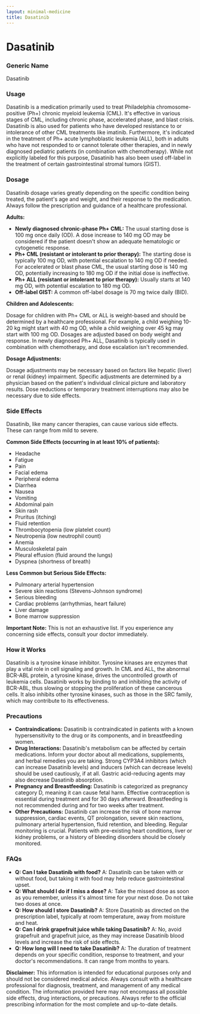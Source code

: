 ```yaml
---
layout: minimal-medicine
title: Dasatinib
---
```


# Dasatinib
### Generic Name
Dasatinib

### Usage

Dasatinib is a medication primarily used to treat Philadelphia chromosome-positive (Ph+) chronic myeloid leukemia (CML).  It's effective in various stages of CML, including chronic phase, accelerated phase, and blast crisis.  Dasatinib is also used for patients who have developed resistance to or intolerance of other CML treatments like imatinib.  Furthermore, it's indicated in the treatment of Ph+ acute lymphoblastic leukemia (ALL), both in adults who have not responded to or cannot tolerate other therapies, and in newly diagnosed pediatric patients (in combination with chemotherapy).  While not explicitly labeled for this purpose, Dasatinib has also been used off-label in the treatment of certain gastrointestinal stromal tumors (GIST).

### Dosage

Dasatinib dosage varies greatly depending on the specific condition being treated, the patient's age and weight, and their response to the medication.  Always follow the prescription and guidance of a healthcare professional.

**Adults:**

* **Newly diagnosed chronic-phase Ph+ CML:**  The usual starting dose is 100 mg once daily (OD).  A dose increase to 140 mg OD may be considered if the patient doesn't show an adequate hematologic or cytogenetic response.
* **Ph+ CML (resistant or intolerant to prior therapy):** The starting dose is typically 100 mg OD, with potential escalation to 140 mg OD if needed.  For accelerated or blast phase CML, the usual starting dose is 140 mg OD, potentially increasing to 180 mg OD if the initial dose is ineffective.
* **Ph+ ALL (resistant or intolerant to prior therapy):**  Usually starts at 140 mg OD, with potential escalation to 180 mg OD.
* **Off-label GIST:** A common off-label dosage is 70 mg twice daily (BID).


**Children and Adolescents:**

Dosage for children with Ph+ CML or ALL is weight-based and should be determined by a healthcare professional.  For example, a child weighing 10-20 kg might start with 40 mg OD, while a child weighing over 45 kg may start with 100 mg OD.  Dosages are adjusted based on body weight and response.  In newly diagnosed Ph+ ALL, Dasatinib is typically used in combination with chemotherapy, and dose escalation isn't recommended.


**Dosage Adjustments:**

Dosage adjustments may be necessary based on factors like hepatic (liver) or renal (kidney) impairment.  Specific adjustments are determined by a physician based on the patient's individual clinical picture and laboratory results.  Dose reductions or temporary treatment interruptions may also be necessary due to side effects.


### Side Effects

Dasatinib, like many cancer therapies, can cause various side effects.  These can range from mild to severe.

**Common Side Effects (occurring in at least 10% of patients):**

* Headache
* Fatigue
* Pain
* Facial edema
* Peripheral edema
* Diarrhea
* Nausea
* Vomiting
* Abdominal pain
* Skin rash
* Pruritus (itching)
* Fluid retention
* Thrombocytopenia (low platelet count)
* Neutropenia (low neutrophil count)
* Anemia
* Musculoskeletal pain
* Pleural effusion (fluid around the lungs)
* Dyspnea (shortness of breath)


**Less Common but Serious Side Effects:**

* Pulmonary arterial hypertension
* Severe skin reactions (Stevens-Johnson syndrome)
* Serious bleeding
* Cardiac problems (arrhythmias, heart failure)
* Liver damage
* Bone marrow suppression


**Important Note:**  This is not an exhaustive list.  If you experience any concerning side effects, consult your doctor immediately.


### How it Works

Dasatinib is a tyrosine kinase inhibitor.  Tyrosine kinases are enzymes that play a vital role in cell signaling and growth.  In CML and ALL, the abnormal BCR-ABL protein, a tyrosine kinase, drives the uncontrolled growth of leukemia cells. Dasatinib works by binding to and inhibiting the activity of BCR-ABL, thus slowing or stopping the proliferation of these cancerous cells.  It also inhibits other tyrosine kinases, such as those in the SRC family, which may contribute to its effectiveness.


### Precautions

* **Contraindications:** Dasatinib is contraindicated in patients with a known hypersensitivity to the drug or its components, and in breastfeeding women.
* **Drug Interactions:**  Dasatinib's metabolism can be affected by certain medications.  Inform your doctor about all medications, supplements, and herbal remedies you are taking.  Strong CYP3A4 inhibitors (which can increase Dasatinib levels) and inducers (which can decrease levels) should be used cautiously, if at all.  Gastric acid-reducing agents may also decrease Dasatinib absorption.
* **Pregnancy and Breastfeeding:**  Dasatinib is categorized as pregnancy category D, meaning it can cause fetal harm.  Effective contraception is essential during treatment and for 30 days afterward.  Breastfeeding is not recommended during and for two weeks after treatment.
* **Other Precautions:** Dasatinib can increase the risk of bone marrow suppression, cardiac events, QT prolongation, severe skin reactions, pulmonary arterial hypertension, fluid retention, and bleeding.  Regular monitoring is crucial.  Patients with pre-existing heart conditions, liver or kidney problems, or a history of bleeding disorders should be closely monitored.

### FAQs

* **Q: Can I take Dasatinib with food?** A:  Dasatinib can be taken with or without food, but taking it with food may help reduce gastrointestinal upset.
* **Q: What should I do if I miss a dose?** A:  Take the missed dose as soon as you remember, unless it's almost time for your next dose. Do not take two doses at once.
* **Q: How should I store Dasatinib?** A: Store Dasatinib as directed on the prescription label, typically at room temperature, away from moisture and heat.
* **Q:  Can I drink grapefruit juice while taking Dasatinib?** A:  No, avoid grapefruit and grapefruit juice, as they may increase Dasatinib blood levels and increase the risk of side effects.
* **Q: How long will I need to take Dasatinib?** A: The duration of treatment depends on your specific condition, response to treatment, and your doctor's recommendations.  It can range from months to years.

**Disclaimer:** This information is intended for educational purposes only and should not be considered medical advice.  Always consult with a healthcare professional for diagnosis, treatment, and management of any medical condition.  The information provided here may not encompass all possible side effects, drug interactions, or precautions.  Always refer to the official prescribing information for the most complete and up-to-date details.
